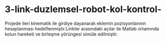 # 3-link-duzlemsel-robot-kol-kontrol-
Projede ileri kinematik ile girdiye dayanarak eklemin pozisyonlarının hesaplanması  hedeflenmiştir.Linkler arasındaki açılar ile Matlab ortamında kolun hareketi ve birleşme yörüngesi simüle edilmiştir.
